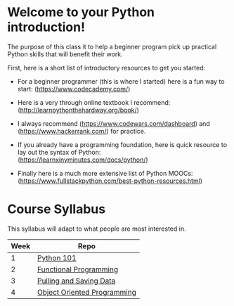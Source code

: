 # Welcome to your Python introduction!

The purpose of this class it to help a beginner program pick up practical Python skills that will benefit their work.

First, here is a short list of introductory resources to get you started:

* For a beginner programmer (this is where I started) here is a fun way to start: (https://www.codecademy.com/)

* Here is a very through online textbook I recommend: (http://learnpythonthehardway.org/book/)

* I always recommend (https://www.codewars.com/dashboard) and (https://www.hackerrank.com/) for practice.  

* If you already have a programming foundation, here is quick resource to lay out the syntax of Python: (https://learnxinyminutes.com/docs/python/)

* Finally here is a much more extensive list of Python MOOCs: (https://www.fullstackpython.com/best-python-resources.html)

# Course Syllabus

This syllabus will adapt to what people are most interested in.

| Week | Repo |
|---|---|
| 1 | [Python 101](Python_101) |
| 2 | [Functional Programming](Python_101) |
| 3 | [Pulling and Saving Data](Pandas_Ingest_and_Regergitate) |
| 4 | [Object Oriented Programming](OOP) |
